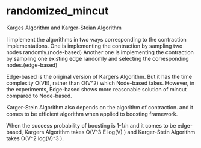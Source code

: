 # randomized_mincut
Karges Algorithm and Karger-Steian Algorithm


I implement the algorithms in two ways corresponding to the contraction implementations.
One is implementing the contraction by sampling two nodes randomly.(node-based)
Another one is implementing the contraction by sampling one existing edge randomly and selecting the corresponding nodes.(edge-based)

Edge-based is the original version of Kargers Algorithm.
But it has the time complexity O(VE), rather than O(V^2) which Node-based takes.
However, in the experiments, Edge-based shows more reasonable solution of mincut compared to Node-based.

Karger-Stein Algorithm also depends on the algorithm of contraction.
and it comes to be efficient algorithm when applied to boosting framework.

When the success probability of boosting is 1-1/n and it comes to be edge-based, Kargers Algorithm takes O(V^3 E log(V) ) and Karger-Stein Algorithm takes O(V^2 log(V)^3 ).
